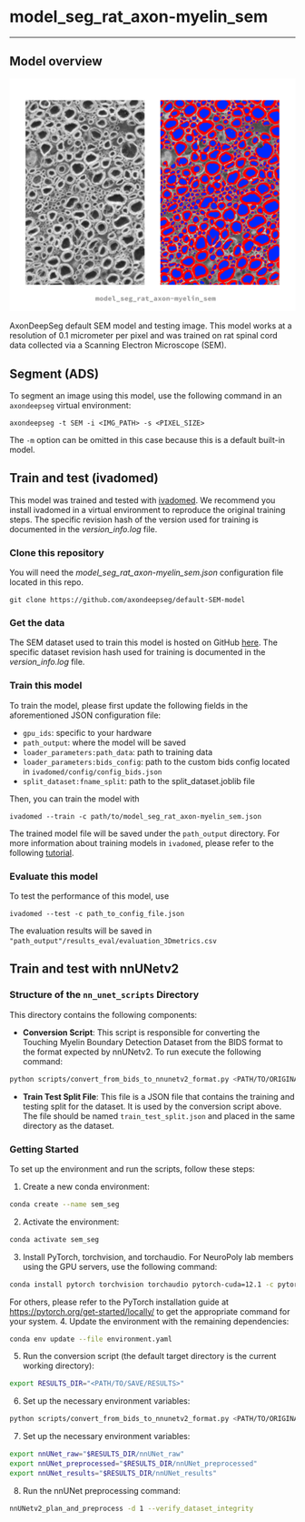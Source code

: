 # model_seg_rat_axon-myelin_sem
---

## Model overview
![image of segmentation obtained from this model](sem_model_preview.png)

AxonDeepSeg default SEM model and testing image. This model works at a resolution of 0.1 micrometer per pixel and was trained on rat spinal cord data collected via a Scanning Electron Microscope (SEM).

## Segment (ADS)
To segment an image using this model, use the following command in an `axondeepseg` virtual environment:
```
axondeepseg -t SEM -i <IMG_PATH> -s <PIXEL_SIZE>
```
The `-m` option can be omitted in this case because this is a default built-in model.

## Train and test (ivadomed)
This model was trained and tested with [ivadomed](https://ivadomed.org). We recommend you install ivadomed in a virtual environment to reproduce the original training steps. The specific revision hash of the version used for training is documented in the *version_info.log* file.

### Clone this repository
You will need the *model_seg_rat_axon-myelin_sem.json* configuration file located in this repo.
```
git clone https://github.com/axondeepseg/default-SEM-model
```

### Get the data
The SEM dataset used to train this model is hosted on GitHub [here](https://github.com/axondeepseg/data_axondeepseg_sem). The specific dataset revision hash used for training is documented in the *version_info.log* file.

### Train this model
To train the model, please first update the following fields in the aforementioned JSON configuration file:
- `gpu_ids`: specific to your hardware
- `path_output`: where the model will be saved
- `loader_parameters:path_data`: path to training data
- `loader_parameters:bids_config`: path to the custom bids config located in `ivadomed/config/config_bids.json`
- `split_dataset:fname_split`: path to the split_dataset.joblib file

Then, you can train the model with
```
ivadomed --train -c path/to/model_seg_rat_axon-myelin_sem.json
```
The trained model file will be saved under the `path_output` directory. For more information about training models in `ivadomed`, please refer to the following [tutorial](https://ivadomed.org/tutorials/two_class_microscopy_seg_2d_unet.html).

### Evaluate this model
To test the performance of this model, use
```
ivadomed --test -c path_to_config_file.json
```
The evaluation results will be saved in `"path_output"/results_eval/evaluation_3Dmetrics.csv`


## Train and test with nnUNetv2

### Structure of the `nn_unet_scripts` Directory

This directory contains the following components:

- **Conversion Script**: This script is responsible for converting the Touching Myelin Boundary Detection Dataset from the BIDS format to the format expected by nnUNetv2. To run execute the following command: 
```bash
python scripts/convert_from_bids_to_nnunetv2_format.py <PATH/TO/ORIGINAL/DATASET> --TARGETDIR <PATH/TO/NEW/DATASET>
```
- **Train Test Split File**: This file is a JSON file that contains the training and testing split for the dataset. It is used by the conversion script above. The file should be named `train_test_split.json` and placed in the same directory as the dataset.



### Getting Started

To set up the environment and run the scripts, follow these steps:

1. Create a new conda environment:
```bash
conda create --name sem_seg
```
2. Activate the environment:
```bash
conda activate sem_seg
```
3. Install PyTorch, torchvision, and torchaudio. For NeuroPoly lab members using the GPU servers, use the following command:
```bash
conda install pytorch torchvision torchaudio pytorch-cuda=12.1 -c pytorch -c nvidia
```
For others, please refer to the PyTorch installation guide at https://pytorch.org/get-started/locally/ to get the appropriate command for your system.
4. Update the environment with the remaining dependencies:
```bash
conda env update --file environment.yaml
```
5. Run the conversion script (the default target directory is the current working directory):
```bash
export RESULTS_DIR="<PATH/TO/SAVE/RESULTS>"
```
6. Set up the necessary environment variables:
```bash
python scripts/convert_from_bids_to_nnunetv2_format.py <PATH/TO/ORIGINAL/DATASET> --TARGETDIR $RESULTS_DIR
```
7. Set up the necessary environment variables:
```bash
export nnUNet_raw="$RESULTS_DIR/nnUNet_raw"
export nnUNet_preprocessed="$RESULTS_DIR/nnUNet_preprocessed"
export nnUNet_results="$RESULTS_DIR/nnUNet_results"
```
8. Run the nnUNet preprocessing command:
```bash
nnUNetv2_plan_and_preprocess -d 1 --verify_dataset_integrity
```